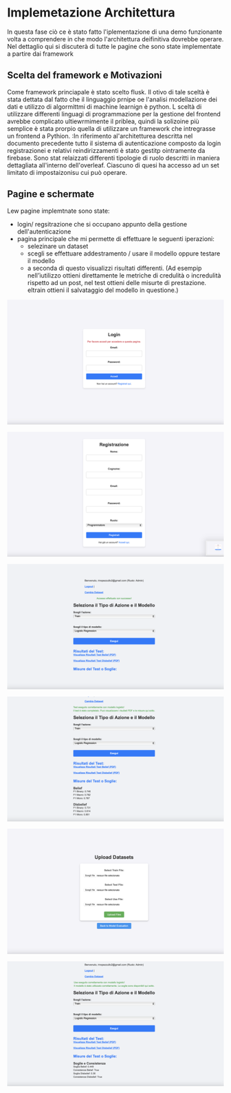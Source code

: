 # Implemetazione Architettura
In questa fase ciò ce è stato fatto  l'iplementazione di una demo funzionante volta a comprendere in che modo l'architettura deifinitiva dovrebbe operare. Nel dettaglio qui si discuterà di tutte le pagine che sono state implementate a partire dai framework

## Scelta del framework e Motivazioni
Come framework princiapale è stato scelto flusk. Il otivo di tale sceltà è stata dettata dal fatto che il linguaggio prnipe oe l'analisi modellazione dei dati e utilizzo di algormittmi di machine learnign è python. L sceltà di utilizzare differenti linguagi di programmazione per la gestione del frontend avrebbe complicato ultiewrmimente il priblea, quindi la solizoine più semplice è stata prorpio quella di utilizzare un framework che intregrasse un frontend a Pythion.
:In riferimento al'architetturea descritta nel documento precedente tutto il sistema di autenticazione composto da login registrazionei e relativi reindirizzamenti è stato gestitp ointramente da firebase. Sono stat relaizzati differenti tipologie di ruolo descritti in maniera dettagliata all'interno dell'overleaf. Ciascuno di quesi ha accesso ad un set limitato di impostaizonisu cui può operare.

## Pagine e schermate
Lew pagine implemtnate sono state:
- login/ regsitrazione che si occupano appunto della gestione dell'autenticazione 
- pagina principale che mi permette di effettuare le seguenti iperazioni: 
    - selezinare un dataset 
    - scegli se effettuare addestramento / usare il modello oppure testare il modello
    - a seconda di questo visualizzi risultati differenti. (Ad esempip nell'ìutilizzo ottieni direttamente le metriche di credulità o incredulità rispetto ad un post, nel test ottieni delle misurte di prestazione. eltrain ottieni il salvataggio del modello in questione.)


![Login](../11-24%20DemoWithFrontEnd/UseCasesCode/figure/login.png)

![Registrazione](../11-24%20DemoWithFrontEnd/UseCasesCode/figure/registrazione.png)


![Login](../11-24%20DemoWithFrontEnd/UseCasesCode/figure/principale.png)

![Descrizione dell'immagine](../11-24%20DemoWithFrontEnd/UseCasesCode/figure/misure.png)


![Login](../11-24%20DemoWithFrontEnd/UseCasesCode/figure/upload_dataset.png)

![Descrizione dell'immagine](../11-24%20DemoWithFrontEnd/UseCasesCode/figure/belif.png)
